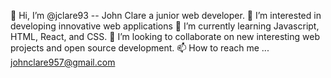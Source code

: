 👋 Hi, I’m @jclare93 -- John Clare a junior web developer.
👀 I’m interested in developing innovative web applications
🌱 I’m currently learning Javascript, HTML, React, and CSS.
💞️ I’m looking to collaborate on new interesting web projects and open source development.
📫 How to reach me ... johnclare957@gmail.com

<!---
jclare93/jclare93 is a ✨ special ✨ repository because its `README.md` (this file) appears on your GitHub profile.
You can click the Preview link to take a look at your changes.
--->
